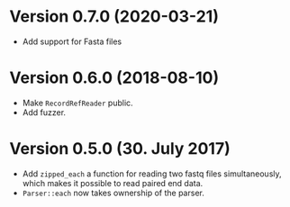 # Version 0.7.0 (2020-03-21)

- Add support for Fasta files

# Version 0.6.0 (2018-08-10)

- Make `RecordRefReader` public.
- Add fuzzer.

# Version 0.5.0 (30. July 2017)

- Add `zipped_each` a function for reading two fastq files simultaneously,
  which makes it possible to read paired end data.
- `Parser::each` now takes ownership of the parser.
